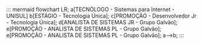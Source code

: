 ::: mermaid
flowchart LR;
a[TECNÓLOGO - Sistemas para Internet - UNISUL]
b[ESTÁGIO - Tecnologia Única];
c[PROMOÇÃO - Desenvolvedor Jr - Tecnologia Única];
d[ANALISTA DE SISTEMAS JR - Grupo Galvão];
e[PROMOÇÃO - ANALISTA DE SISTEMAS PL - Grupo Galvão];
e[PROMOÇÃO - ANALISTA DE SISTEMAS PL - Grupo Galvão];
a-->b;
:::
